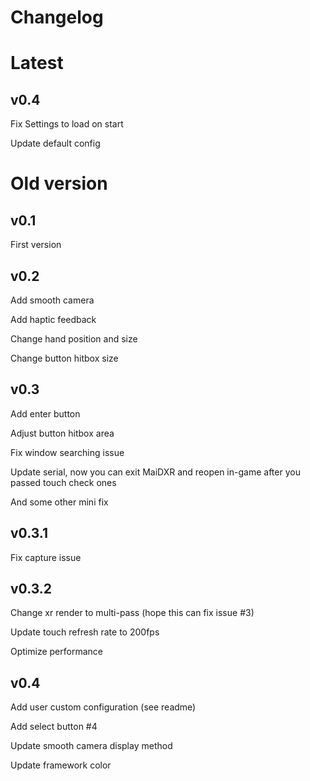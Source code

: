 # Changelog

# Latest

## v0.4
Fix Settings to load on start

Update default config

# Old version

## v0.1
First version

## v0.2
Add smooth camera

Add haptic feedback

Change hand position and size

Change button hitbox size

## v0.3
Add enter button

Adjust button hitbox area

Fix window searching issue

Update serial, now you can exit MaiDXR and reopen in-game after you passed touch check ones

And some other mini fix

## v0.3.1
Fix capture issue

## v0.3.2
Change xr render to multi-pass (hope this can fix issue #3)

Update touch refresh rate to 200fps

Optimize performance

## v0.4
Add user custom configuration (see readme)

Add select button #4

Update smooth camera display method

Update framework color

